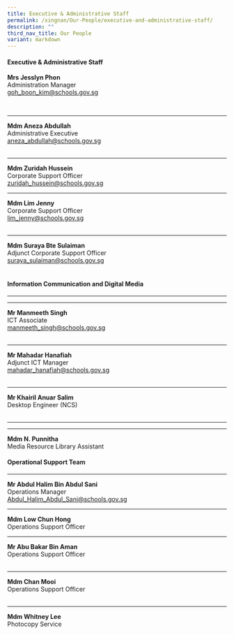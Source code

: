 ```yaml
---
title: Executive & Administrative Staff
permalink: /xingnan/Our-People/executive-and-administrative-staff/
description: ""
third_nav_title: Our People
variant: markdown
---
```

#### Executive &amp; Administrative Staff

**Mrs Jesslyn Phon**<br>Administration Manager <br>[goh_boon_kim@schools.gov.sg](mailto:goh_boon_kim@schools.gov.sg)

 <br>
 
***

**Mdm Aneza Abdullah**<br>Administrative Executive
  <br>[aneza\_abdullah@schools.gov.sg](mailto:aneza_abdullah@schools.gov.sg)	
 <br>
 
 ***

 **Mdm Zuridah Hussein**<br>Corporate Support Officer<br>[zuridah\_hussein@schools.gov.sg](mailto:zuridah_hussein@schools.gov.sg) 
<br>
 
 ***

**Mdm Lim Jenny**<br>Corporate Support Officer<br>[lim\_jenny@schools.gov.sg](mailto:lim_jenny@schools.gov.sg) 	
<br>

***

**Mdm Suraya Bte Sulaiman**<br>Adjunct Corporate Support Officer<br>[suraya\_sulaiman@schools.gov.sg](mailto:suraya_sulaiman@schools.gov.sg)  	 
<br>  	

#### Information Communication and Digital Media 

***


***

**Mr Manmeeth Singh**<br>ICT Associate
 <br>   [manmeeth_singh@schools.gov.sg](mailto:manmeeth_singh@schools.gov.sg) 	
<br>
 
 ***
 **Mr Mahadar Hanafiah**<br> Adjunct ICT  Manager 
 <br>   [mahadar_hanafiah@schools.gov.sg](mailto:mahadar_hanafiah@schools.gov.sg) 	
<br>
 
 ***
 **Mr Khairil Anuar Salim**<br>Desktop Engineer (NCS)	  	
<br>

***
 


 ***

 **Mdm N. Punnitha** <br> Media Resource Library Assistant
<br>
  
#### Operational Support Team

***


**Mr Abdul Halim Bin Abdul Sani** <br>Operations Manager<br>[Abdul_Halim_Abdul_Sani@schools.gov.sg](mailto:Abdul_Halim_Abdul_Sani@schools.gov.sg) 
<br>

 ***

**Mdm Low Chun Hong**<br>Operations Support Officer <br>

***


 **Mr Abu Bakar Bin Aman**<br>Operations Support Officer 	 	
 <br>

* ***

**Mdm Chan Mooi**<br>Operations Support Officer  	
 <br>
 
  *** 
 
 **Mdm Whitney Lee** <br> Photocopy Service